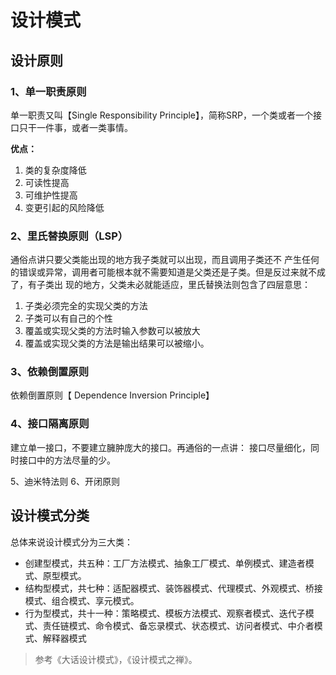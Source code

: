 # 设计模式

## 设计原则
### 1、单一职责原则
单一职责又叫【Single Responsibility Principle】，简称SRP，一个类或者一个接口只干一件事，或者一类事情。

**优点：**
1. 类的复杂度降低
2. 可读性提高
3. 可维护性提高
4. 变更引起的风险降低

### 2、里氏替换原则（LSP）
通俗点讲只要父类能出现的地方我子类就可以出现，而且调用子类还不
产生任何的错误或异常，调用者可能根本就不需要知道是父类还是子类。但是反过来就不成了，有子类出
现的地方，父类未必就能适应，里氏替换法则包含了四层意思：
1. 子类必须完全的实现父类的方法
2. 子类可以有自己的个性
3. 覆盖或实现父类的方法时输入参数可以被放大
4. 覆盖或实现父类的方法是输出结果可以被缩小。

### 3、依赖倒置原则
依赖倒置原则【 Dependence Inversion Principle】

### 4、接口隔离原则
建立单一接口，不要建立臃肿庞大的接口。再通俗的一点讲：
接口尽量细化，同时接口中的方法尽量的少。

5、迪米特法则
6、开闭原则

## 设计模式分类
总体来说设计模式分为三大类：
* 创建型模式，共五种：工厂方法模式、抽象工厂模式、单例模式、建造者模式、原型模式。
* 结构型模式，共七种：适配器模式、装饰器模式、代理模式、外观模式、桥接模式、组合模式、享元模式。
* 行为型模式，共十一种：策略模式、模板方法模式、观察者模式、迭代子模式、责任链模式、命令模式、备忘录模式、状态模式、访问者模式、中介者模式、解释器模式


> 参考《大话设计模式》，《设计模式之禅》。
